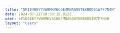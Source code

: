 ```yaml
---
title: "SP1048EY7VW9MKV6CGE4MNAGQGTEKB0DS1W7F7N4H"
date: 2024-07-21T18:38:15.812Z
user: SP1048EY7VW9MKV6CGE4MNAGQGTEKB0DS1W7F7N4H
layout: "users"
---
```

    